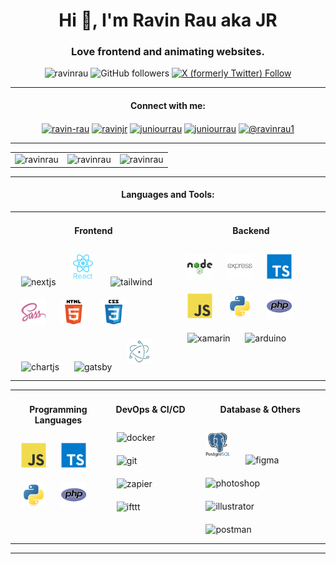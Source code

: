 <h1 align="center">Hi 👋, I'm Ravin Rau aka JR</h1>
<h3 align="center">Love frontend and animating websites.</h3>

<p align="center"> 
  <img src="https://komarev.com/ghpvc/?username=ravinrau&label=Profile%20views&color=0e75b6&style=flat" alt="ravinrau" /> 
  <img alt="GitHub followers" src="https://img.shields.io/github/followers/RavinRau?style=flat">
  <a href="https://twitter.com/ravinrau" target="blank"><img alt="X (formerly Twitter) Follow" src="https://img.shields.io/twitter/follow/RavinRau?style=flat-square&logo=x"></a>
 </p>

---

<h4 align="center">Connect with me:</h4>
<p align="center">
  <a href="https://linkedin.com/in/ravin-rau" target="blank"><img align="center" src="https://raw.githubusercontent.com/rahuldkjain/github-profile-readme-generator/master/src/images/icons/Social/linked-in-alt.svg" alt="ravin-rau" height="30" width="40" /></a>
  <a href="https://codepen.io/ravinjr" target="blank"><img align="center" src="https://raw.githubusercontent.com/rahuldkjain/github-profile-readme-generator/master/src/images/icons/Social/codepen.svg" alt="ravinjr" height="30" width="40" /></a>
  <a href="https://dev.to/juniourrau" target="blank"><img align="center" src="https://raw.githubusercontent.com/rahuldkjain/github-profile-readme-generator/master/src/images/icons/Social/devto.svg" alt="juniourrau" height="30" width="40" /></a>
  <a href="https://codesandbox.com/juniourrau" target="blank"><img align="center" src="https://raw.githubusercontent.com/rahuldkjain/github-profile-readme-generator/master/src/images/icons/Social/codesandbox.svg" alt="juniourrau" height="30" width="40" /></a>
  <a href="https://medium.com/@ravinrau1" target="blank"><img align="center" src="https://raw.githubusercontent.com/rahuldkjain/github-profile-readme-generator/master/src/images/icons/Social/medium.svg" alt="@ravinrau1" height="30" width="40" /></a>
</p>

---

<table>
  <tr>
    <td align="center">
      <img src="https://github-readme-stats.vercel.app/api?username=ravinrau&show_icons=true&locale=en&theme=chartreuse-dark&hide_border=true&title_color=49e0ff&icon_color=49e0ff&text_color=49e0ff" alt="ravinrau" />
    </td>
    <td align="center">
      <img src="https://github-readme-streak-stats.herokuapp.com/?user=ravinrau&theme=chartreuse-dark&hide_border=true&date_format=M%20j%5B%2C%20Y%5D&currStreakLabel=49e0ff&sideLabels=49e0ff&title_color=49e0ff&stroke=49e0ff" alt="ravinrau" />
    </td>
    <td align="center">
      <img src="https://github-readme-stats.vercel.app/api/top-langs?username=ravinrau&show_icons=true&layout=compact&locale=en&theme=chartreuse-dark&hide_border=true&langs_count=10&title_color=49e0ff&text_color=49e0ff" alt="ravinrau" />
    </td>
  </tr>
</table>

---

<h4 align="center">Languages and Tools:</h4>

<table align="center">
  <tr>
    <td valign="top">
      <h4 align="center">Frontend</h4>
      <img src="https://images.prismic.io/turing/652ec31afbd9a45bcec81965_Top_Features_in_Next_js_13_7f9a32190f.webp" alt="nextjs" width="70" height="40" style="padding: 10px;"/>
      <img src="https://raw.githubusercontent.com/devicons/devicon/master/icons/react/react-original-wordmark.svg" alt="react" width="40" height="40" style="padding: 10px;"/>
      <img src="https://www.vectorlogo.zone/logos/tailwindcss/tailwindcss-icon.svg" alt="tailwind" width="40" height="40" style="padding: 10px;"/>
      <img src="https://raw.githubusercontent.com/devicons/devicon/master/icons/sass/sass-original.svg" alt="sass" width="40" height="40" style="padding: 10px;"/>
      <img src="https://raw.githubusercontent.com/devicons/devicon/master/icons/html5/html5-original-wordmark.svg" alt="html5" width="40" height="40" style="padding: 10px;"/>
      <img src="https://raw.githubusercontent.com/devicons/devicon/master/icons/css3/css3-original-wordmark.svg" alt="css3" width="40" height="40" style="padding: 10px;"/>
      <img src="https://www.chartjs.org/media/logo-title.svg" alt="chartjs" width="40" height="40" style="padding: 10px;"/>
      <img src="https://www.vectorlogo.zone/logos/gatsbyjs/gatsbyjs-icon.svg" alt="gatsby" width="40" height="40" style="padding: 10px;"/>
      <img src="https://raw.githubusercontent.com/devicons/devicon/master/icons/electron/electron-original.svg" alt="electron" width="40" height="40" style="padding: 10px;"/>
    </td>
    <td valign="top">
      <h4 align="center">Backend</h4>
      <img src="https://raw.githubusercontent.com/devicons/devicon/master/icons/nodejs/nodejs-original-wordmark.svg" alt="nodejs" width="40" height="40" style="padding: 10px;"/>
      <img src="https://raw.githubusercontent.com/devicons/devicon/master/icons/express/express-original-wordmark.svg" alt="express" width="40" height="40" style="padding: 10px;"/>
      <img src="https://raw.githubusercontent.com/devicons/devicon/master/icons/typescript/typescript-original.svg" alt="typescript" width="40" height="40" style="padding: 10px;"/>
      <img src="https://raw.githubusercontent.com/devicons/devicon/master/icons/javascript/javascript-original.svg" alt="javascript" width="40" height="40" style="padding: 10px;"/>
      <img src="https://raw.githubusercontent.com/devicons/devicon/master/icons/python/python-original.svg" alt="python" width="40" height="40" style="padding: 10px;"/>
      <img src="https://raw.githubusercontent.com/devicons/devicon/master/icons/php/php-original.svg" alt="php" width="40" height="40" style="padding: 10px;"/>
      <img src="https://raw.githubusercontent.com/detain/svg-logos/780f25886640cef088af994181646db2f6b1a3f8/svg/xamarin.svg" alt="xamarin" width="40" height="40" style="padding: 10px;"/>
      <img src="https://cdn.worldvectorlogo.com/logos/arduino-1.svg" alt="arduino" width="40" height="40" style="padding: 10px;"/>
    </td>
  </tr>
</table>

<table align="center">
  <tr>
    <td valign="top">
      <h4 align="center">Programming Languages</h4>
      <img src="https://raw.githubusercontent.com/devicons/devicon/master/icons/javascript/javascript-original.svg" alt="javascript" width="40" height="40" style="padding: 10px;"/>
      <img src="https://raw.githubusercontent.com/devicons/devicon/master/icons/typescript/typescript-original.svg" alt="typescript" width="40" height="40" style="padding: 10px;"/>
      <img src="https://raw.githubusercontent.com/devicons/devicon/master/icons/python/python-original.svg" alt="python" width="40" height="40" style="padding: 10px;"/>
      <img src="https://raw.githubusercontent.com/devicons/devicon/master/icons/php/php-original.svg" alt="php" width="40" height="40" style="padding: 10px;"/>
    </td>
    <td valign="top">
      <h4 align="center">DevOps & CI/CD</h4>
      <img src="https://www.vectorlogo.zone/logos/docker/docker-icon.svg" alt="docker" width="40" height="40" style="padding: 10px;"/>
      <img src="https://www.vectorlogo.zone/logos/git-scm/git-scm-icon.svg" alt="git" width="40" height="40" style="padding: 10px;"/>
      <img src="https://www.vectorlogo.zone/logos/zapier/zapier-icon.svg" alt="zapier" width="40" height="40" style="padding: 10px;"/>
      <img src="https://www.vectorlogo.zone/logos/ifttt/ifttt-icon.svg" alt="ifttt" width="40" height="40" style="padding: 10px;"/>
    </td>
    <td valign="top">
      <h4 align="center">Database & Others</h4>
      <img src="https://raw.githubusercontent.com/devicons/devicon/master/icons/postgresql/postgresql-original-wordmark.svg" alt="postgresql" width="40" height="40" style="padding: 10px;"/>
      <img src="https://www.vectorlogo.zone/logos/figma/figma-icon.svg" alt="figma" width="40" height="40" style="padding: 10px;"/>
      <img src="https://upload.wikimedia.org/wikipedia/commons/thumb/a/af/Adobe_Photoshop_CC_icon.svg/2101px-Adobe_Photoshop_CC_icon.svg.png" alt="photoshop" width="40" height="40" style="padding: 10px;"/>
      <img src="https://www.vectorlogo.zone/logos/adobe_illustrator/adobe_illustrator-icon.svg" alt="illustrator" width="40" height="40" style="padding: 10px;"/>
      <img src="https://www.vectorlogo.zone/logos/getpostman/getpostman-icon.svg" alt="postman" width="40" height="40" style="padding: 10px;"/>
    </td>
  </tr>
</table>

---
